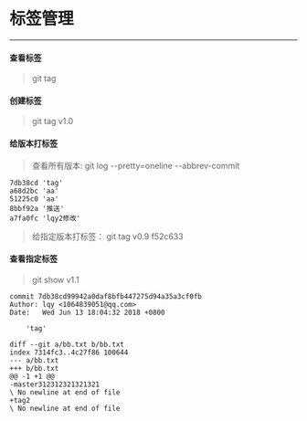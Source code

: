 # 标签管理

<hr/>

#### 查看标签  

> git tag

#### 创建标签

> git tag v1.0

#### 给版本打标签

> 查看所有版本: git log --pretty=oneline --abbrev-commit

```
7db38cd 'tag'
a68d2bc 'aa'
51225c0 'aa'
8bbf92a '推送'
a7fa0fc 'lqy2修改'
```

> 给指定版本打标签： git tag v0.9 f52c633

#### 查看指定标签

> git show v1.1

```
commit 7db38cd99942a0daf8bfb447275d94a35a3cf0fb
Author: lqy <1064839051@qq.com>
Date:   Wed Jun 13 18:04:32 2018 +0800

    'tag'

diff --git a/bb.txt b/bb.txt
index 7314fc3..4c27f86 100644
--- a/bb.txt
+++ b/bb.txt
@@ -1 +1 @@
-master312312321321321
\ No newline at end of file
+tag2
\ No newline at end of file
```